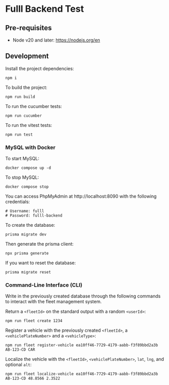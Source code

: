 # Fulll Backend Test

## Pre-requisites

- Node v20 and later: https://nodejs.org/en

## Development

Install the project dependencies:
```shell
npm i
```

To build the project:
```shell
npm run build
```

To run the cucumber tests:
```shell
npm run cucumber
```

To run the vitest tests:
```shell
npm run test
```

### MySQL with Docker

To start MySQL:
```shell
docker compose up -d
```

To stop MySQL:
```shell
docker compose stop
```

You can access PhpMyAdmin at http://localhost:8090 with the following credentials:
```shell
# Username: fulll
# Password: fulll-backend
```

To create the database:
```shell
prisma migrate dev
```

Then generate the prisma client:
```shell
npx prisma generate
```

If you want to reset the database:
```shell
prisma migrate reset
```

### Command-Line Interface (CLI)

Write in the previously created database through the following commands to interact with the fleet management system.

Return a `<fleetId>` on the standard output with a random `<userId>`:
```shell
npm run fleet create 1234
```

Register a vehicle with the previously created `<fleetId>`, a `<vehiclePlateNumber>` and a `<vehicleType>`:
```shell
npm run fleet register-vehicle ea10ff46-7729-4179-aabb-f3f89bbd2a3b AB-123-CD CAR
```

Localize the vehicle with the `<fleetId>`, `<vehiclePlateNumber>`, `lat`, `lng`, and optional `alt`:
```shell
npm run fleet localize-vehicle ea10ff46-7729-4179-aabb-f3f89bbd2a3b AB-123-CD 48.8566 2.3522
```

